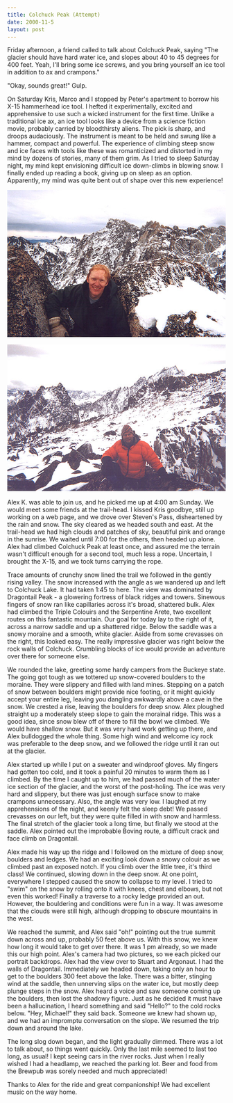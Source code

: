 ```yaml
---
title: Colchuck Peak (Attempt)
date: 2000-11-5
layout: post
---
```


Friday afternoon, a friend called to talk about Colchuck Peak, saying
"The glacier should have hard water ice, and slopes about 40 to 45
degrees for 400 feet. Yeah, I'll bring some ice screws, and you
bring yourself an ice tool in addition to ax and crampons."


"Okay, sounds great!" Gulp. 


On Saturday Kris, Marco and I stopped by Peter's apartment to borrow his
X-15 hammerhead ice tool. I hefted it experimentally, excited and
apprehensive to use such a wicked instrument for the first time.
Unlike a traditional ice ax, an ice tool looks like a device
from a science fiction movie, probably carried by bloodthirsty
aliens. The pick is sharp, and droops audaciously. The instrument
is meant to be held and swung like a hammer, compact and powerful.
The experience of climbing steep snow and ice faces with tools
like these was romanticized and distorted in my mind by dozens
of stories, many of them grim. As I tried to sleep Saturday night,
my mind kept envisioning difficult ice down-climbs in blowing
snow. I finally ended up reading a book, giving up on sleep as
an option. Apparently, my mind was quite bent out of shape over
this new experience!


![Michael and Dragontail Peak](images/colmike.jpg)

![Alex and Mt. Stuart in the background](images/colalex.jpg)

Alex K. was able to join us, and he picked me up at 4:00 am Sunday.
We would meet some friends at the trail-head. I kissed Kris goodbye,
still up working on a web page, and we drove over Steven's Pass,
disheartened by the rain and snow. The sky cleared as we headed
south and east. At the trail-head we had high clouds and patches
of sky, beautiful pink and orange in the sunrise. We waited until
7:00 for the others, then headed up alone. Alex had climbed
Colchuck Peak at least once, and assured me the terrain wasn't
difficult enough for a second tool, much less a rope. Uncertain,
I brought the X-15, and we took turns carrying the rope.



Trace amounts of crunchy snow lined the trail we followed in the
gently rising valley. The snow increased with the angle as we
wandered up and left to Colchuck Lake. It had taken 1:45 to here.
The view was dominated by Dragontail Peak - a
glowering fortress of black ridges and towers. Sinewous fingers of
snow ran like capillaries across it's broad, shattered bulk.
Alex had climbed the Triple Colouirs and the Serpentine Arete,
two excellent routes on this fantastic mountain. Our goal for
today lay to the right of it, across a narrow saddle and
up a shattered ridge. Below the saddle was a snowy moraine and
a smooth, white glacier. Aside from some crevasses on the right,
this looked easy. The really impressive glacier was right below
the rock walls of Colchuck. Crumbling blocks of ice would provide
an adventure over there for someone else.


We rounded the lake, greeting some hardy campers from the Buckeye
state. The going got tough as we tottered up snow-covered boulders
to the moraine. They were slippery and filled with land mines.
Stepping on a patch of snow between boulders might provide nice
footing, or it might quickly accept your entire leg, leaving you
dangling awkwardly above a cave in the snow. We crested a rise,
leaving the boulders for deep snow. Alex ploughed straight up
a moderately steep slope to gain the morainal ridge. This was
a good idea, since snow blew off of there to fill the bowl we
climbed. We would have shallow snow. But it was very hard work
getting up there, and Alex bulldogged the whole thing. Some high
wind and welcome icy rock was preferable to the deep snow, and
we followed the ridge until it ran out at the glacier.


Alex started up while I put on a sweater and windproof gloves.
My fingers had gotten too cold, and it took a painful 20 minutes
to warm them as I climbed. By the time I caught up to him, we
had passed much of the water ice section of the glacier, and
the worst of the post-holing. The ice was very hard and slippery,
but there was just enough surface snow to make crampons unnecessary.
Also, the angle was very low. I laughed at my apprehensions of
the night, and keenly felt the sleep debt! We passed crevasses
on our left, but they were quite filled in with snow and harmless.
The final stretch of the glacier took a long time, but finally
we stood at the saddle. Alex pointed out the improbable Boving
route, a difficult crack and face climb on Dragontail.


Alex made his way up the ridge and I followed on the mixture of
deep snow, boulders and ledges. We had an exciting look down
a snowy colouir as we climbed past an exposed notch. If you
climb over the little tree, it's third class! We continued,
slowing down in the deep snow. At one point, everywhere I
stepped caused the snow to collapse to my level. I tried
to "swim" on the snow by rolling onto it with knees, chest
and elbows, but not even this worked! Finally a traverse
to a rocky ledge provided an out. However, the bouldering
and conditions were fun in a way. It was awesome that the
clouds were still high, although dropping to obscure mountains
in the west.



We reached the summit, and Alex said "oh!" pointing out
the true summit down across and up, probably 50 feet above us.
With this snow, we knew how long it would take to get over there.
It was 1 pm already, so we made this our high point. Alex's
camera had two pictures, so we each picked our portrait backdrops.
Alex had the view over to Stuart and Argonaut. I had the walls
of Dragontail. Immediately we headed down, taking only an hour
to get to the boulders 300 feet above the lake. There was
a bitter, stinging wind at the saddle, then unnerving slips on
the water ice, but mostly deep plunge steps in the snow.
Alex heard a voice and saw someone coming up the boulders, then 
lost the shadowy figure. Just as he decided it must have been 
a hallucination, I heard something and said "Hello?" to the
cold rocks below. "Hey, Michael!" they said back. Someone we knew had
shown up, and we had an impromptu conversation
on the slope. We resumed the trip down and around the
lake. 


The long slog down began, and the light gradually dimmed. There
was a lot to talk about, so things went quickly. Only the last
mile seemed to last too long, as usual! I kept seeing cars
in the river rocks. Just when I really wished I had a headlamp, 
we reached the parking lot. Beer and food from the Brewpub
was sorely needed and much appreciated!


Thanks to Alex for the ride and great companionship! 
We had excellent music on the way home.


